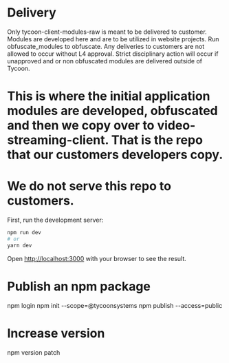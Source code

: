 # Delivery
Only tycoon-client-modules-raw is meant to be delivered to customer. Modules are developed here and are to be utilized in website projects. Run obfuscate_modules to obfuscate. Any deliveries to customers are not allowed to occur without L4 approval. Strict disciplinary action will occur if unapproved and or non obfuscated modules are delivered outside of Tycoon.

# This is where the initial application modules are developed, obfuscated and then we copy over to video-streaming-client. That is the repo that our customers developers copy.
# We do not serve this repo to customers.

First, run the development server:

```bash
npm run dev
# or
yarn dev
```

Open [http://localhost:3000](http://localhost:3000) with your browser to see the result.

# Publish an npm package
npm login
npm init --scope=@tycoonsystems
npm publish --access=public

# Increase version
npm version patch
